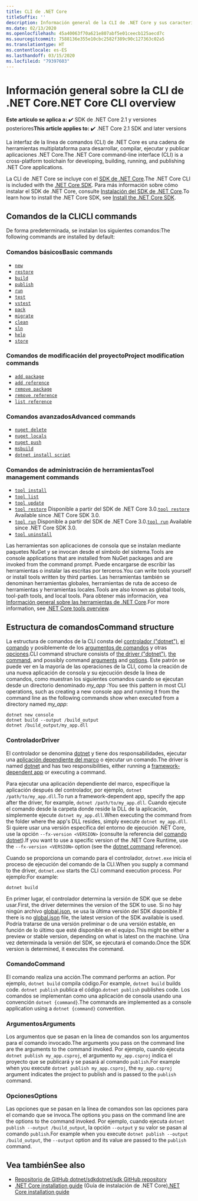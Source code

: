 ```yaml
---
title: CLI de .NET Core
titleSuffix: ''
description: Información general de la CLI de .NET Core y sus características.
ms.date: 02/13/2020
ms.openlocfilehash: 45a40063f70a621e807abf5e01ceecb125aecd7c
ms.sourcegitcommit: 7588136e355e10cbc2582f389c90c127363c02a5
ms.translationtype: HT
ms.contentlocale: es-ES
ms.lasthandoff: 03/15/2020
ms.locfileid: "79397603"
---
```

# <a name="net-core-cli-overview"></a><span data-ttu-id="463ce-103">Información general sobre la CLI de .NET Core</span><span class="sxs-lookup"><span data-stu-id="463ce-103">.NET Core CLI overview</span></span>

<span data-ttu-id="463ce-104">**Este artículo se aplica a:** ✔️ SDK de .NET Core 2.1 y versiones posteriores</span><span class="sxs-lookup"><span data-stu-id="463ce-104">**This article applies to:** ✔️ .NET Core 2.1 SDK and later versions</span></span>

<span data-ttu-id="463ce-105">La interfaz de la línea de comandos (CLI) de .NET Core es una cadena de herramientas multiplataforma para desarrollar, compilar, ejecutar y publicar aplicaciones .NET Core.</span><span class="sxs-lookup"><span data-stu-id="463ce-105">The .NET Core command-line interface (CLI) is a cross-platform toolchain for developing, building, running, and publishing .NET Core applications.</span></span>

<span data-ttu-id="463ce-106">La CLI de .NET Core se incluye con el [SDK de .NET Core](../sdk.md).</span><span class="sxs-lookup"><span data-stu-id="463ce-106">The .NET Core CLI is included with the [.NET Core SDK](../sdk.md).</span></span> <span data-ttu-id="463ce-107">Para más información sobre cómo instalar el SDK de .NET Core, consulte [Instalación del SDK de .NET Core](../install/sdk.md).</span><span class="sxs-lookup"><span data-stu-id="463ce-107">To learn how to install the .NET Core SDK, see [Install the .NET Core SDK](../install/sdk.md).</span></span>

## <a name="cli-commands"></a><span data-ttu-id="463ce-108">Comandos de la CLI</span><span class="sxs-lookup"><span data-stu-id="463ce-108">CLI commands</span></span>

<span data-ttu-id="463ce-109">De forma predeterminada, se instalan los siguientes comandos:</span><span class="sxs-lookup"><span data-stu-id="463ce-109">The following commands are installed by default:</span></span>

### <a name="basic-commands"></a><span data-ttu-id="463ce-110">Comandos básicos</span><span class="sxs-lookup"><span data-stu-id="463ce-110">Basic commands</span></span>

- [`new`](dotnet-new.md)
- [`restore`](dotnet-restore.md)
- [`build`](dotnet-build.md)
- [`publish`](dotnet-publish.md)
- [`run`](dotnet-run.md)
- [`test`](dotnet-test.md)
- [`vstest`](dotnet-vstest.md)
- [`pack`](dotnet-pack.md)
- [`migrate`](dotnet-migrate.md)
- [`clean`](dotnet-clean.md)
- [`sln`](dotnet-sln.md)
- [`help`](dotnet-help.md)
- [`store`](dotnet-store.md)

### <a name="project-modification-commands"></a><span data-ttu-id="463ce-111">Comandos de modificación del proyecto</span><span class="sxs-lookup"><span data-stu-id="463ce-111">Project modification commands</span></span>

- [`add package`](dotnet-add-package.md)
- [`add reference`](dotnet-add-reference.md)
- [`remove package`](dotnet-remove-package.md)
- [`remove reference`](dotnet-remove-reference.md)
- [`list reference`](dotnet-list-reference.md)

### <a name="advanced-commands"></a><span data-ttu-id="463ce-112">Comandos avanzados</span><span class="sxs-lookup"><span data-stu-id="463ce-112">Advanced commands</span></span>

- [`nuget delete`](dotnet-nuget-delete.md)
- [`nuget locals`](dotnet-nuget-locals.md)
- [`nuget push`](dotnet-nuget-push.md)
- [`msbuild`](dotnet-msbuild.md)
- [`dotnet install script`](dotnet-install-script.md)

### <a name="tool-management-commands"></a><span data-ttu-id="463ce-113">Comandos de administración de herramientas</span><span class="sxs-lookup"><span data-stu-id="463ce-113">Tool management commands</span></span>

- [`tool install`](dotnet-tool-install.md)
- [`tool list`](dotnet-tool-list.md)
- [`tool update`](dotnet-tool-update.md)
- <span data-ttu-id="463ce-114">[`tool restore`](global-tools.md#install-a-local-tool) Disponible a partir del SDK de .NET Core 3.0.</span><span class="sxs-lookup"><span data-stu-id="463ce-114">[`tool restore`](global-tools.md#install-a-local-tool) Available since .NET Core SDK 3.0.</span></span>
- <span data-ttu-id="463ce-115">[`tool run`](global-tools.md#invoke-a-local-tool) Disponible a partir del SDK de .NET Core 3.0.</span><span class="sxs-lookup"><span data-stu-id="463ce-115">[`tool run`](global-tools.md#invoke-a-local-tool) Available since .NET Core SDK 3.0.</span></span>
- [`tool uninstall`](dotnet-tool-uninstall.md)

<span data-ttu-id="463ce-116">Las herramientas son aplicaciones de consola que se instalan mediante paquetes NuGet y se invocan desde el símbolo del sistema.</span><span class="sxs-lookup"><span data-stu-id="463ce-116">Tools are console applications that are installed from NuGet packages and are invoked from the command prompt.</span></span> <span data-ttu-id="463ce-117">Puede encargarse de escribir las herramientas o instalar las escritas por terceros.</span><span class="sxs-lookup"><span data-stu-id="463ce-117">You can write tools yourself or install tools written by third parties.</span></span> <span data-ttu-id="463ce-118">Las herramientas también se denominan herramientas globales, herramientas de ruta de acceso de herramientas y herramientas locales.</span><span class="sxs-lookup"><span data-stu-id="463ce-118">Tools are also known as global tools, tool-path tools, and local tools.</span></span> <span data-ttu-id="463ce-119">Para obtener más información, vea [Información general sobre las herramientas de .NET Core](global-tools.md).</span><span class="sxs-lookup"><span data-stu-id="463ce-119">For more information, see [.NET Core tools overview](global-tools.md).</span></span>

## <a name="command-structure"></a><span data-ttu-id="463ce-120">Estructura de comandos</span><span class="sxs-lookup"><span data-stu-id="463ce-120">Command structure</span></span>

<span data-ttu-id="463ce-121">La estructura de comandos de la CLI consta del [controlador ("dotnet")](#driver), [el comando](#command) y posiblemente de los [argumentos de comandos](#arguments) y otras [opciones](#options).</span><span class="sxs-lookup"><span data-stu-id="463ce-121">CLI command structure consists of [the driver ("dotnet")](#driver), [the command](#command), and possibly command [arguments](#arguments) and [options](#options).</span></span> <span data-ttu-id="463ce-122">Este patrón se puede ver en la mayoría de las operaciones de la CLI, como la creación de una nueva aplicación de consola y su ejecución desde la línea de comandos, como muestran los siguientes comandos cuando se ejecutan desde un directorio denominado *my_app* :</span><span class="sxs-lookup"><span data-stu-id="463ce-122">You see this pattern in most CLI operations, such as creating a new console app and running it from the command line as the following commands show when executed from a directory named *my_app*:</span></span>

```dotnetcli
dotnet new console
dotnet build --output /build_output
dotnet /build_output/my_app.dll
```

### <a name="driver"></a><span data-ttu-id="463ce-123">Controlador</span><span class="sxs-lookup"><span data-stu-id="463ce-123">Driver</span></span>

<span data-ttu-id="463ce-124">El controlador se denomina [dotnet](dotnet.md) y tiene dos responsabilidades, ejecutar una [aplicación dependiente del marco](../deploying/index.md) o ejecutar un comando.</span><span class="sxs-lookup"><span data-stu-id="463ce-124">The driver is named [dotnet](dotnet.md) and has two responsibilities, either running a [framework-dependent app](../deploying/index.md) or executing a command.</span></span>

<span data-ttu-id="463ce-125">Para ejecutar una aplicación dependiente del marco, especifique la aplicación después del controlador, por ejemplo, `dotnet /path/to/my_app.dll`.</span><span class="sxs-lookup"><span data-stu-id="463ce-125">To run a framework-dependent app, specify the app after the driver, for example, `dotnet /path/to/my_app.dll`.</span></span> <span data-ttu-id="463ce-126">Cuando ejecute el comando desde la carpeta donde reside la DLL de la aplicación, simplemente ejecute `dotnet my_app.dll`.</span><span class="sxs-lookup"><span data-stu-id="463ce-126">When executing the command from the folder where the app's DLL resides, simply execute `dotnet my_app.dll`.</span></span> <span data-ttu-id="463ce-127">Si quiere usar una versión específica del entorno de ejecución .NET Core, use la opción `--fx-version <VERSION>` (consulte la referencia del [comando dotnet](dotnet.md)).</span><span class="sxs-lookup"><span data-stu-id="463ce-127">If you want to use a specific version of the .NET Core Runtime, use the `--fx-version <VERSION>` option (see the [dotnet command](dotnet.md) reference).</span></span>

<span data-ttu-id="463ce-128">Cuando se proporciona un comando para el controlador, `dotnet.exe` inicia el proceso de ejecución del comando de la CLI.</span><span class="sxs-lookup"><span data-stu-id="463ce-128">When you supply a command to the driver, `dotnet.exe` starts the CLI command execution process.</span></span> <span data-ttu-id="463ce-129">Por ejemplo:</span><span class="sxs-lookup"><span data-stu-id="463ce-129">For example:</span></span>

```dotnetcli
dotnet build
```

<span data-ttu-id="463ce-130">En primer lugar, el controlador determina la versión de SDK que se debe usar.</span><span class="sxs-lookup"><span data-stu-id="463ce-130">First, the driver determines the version of the SDK to use.</span></span> <span data-ttu-id="463ce-131">Si no hay ningún archivo [global.json](global-json.md), se usa la última versión del SDK disponible.</span><span class="sxs-lookup"><span data-stu-id="463ce-131">If there is no [global.json](global-json.md) file, the latest version of the SDK available is used.</span></span> <span data-ttu-id="463ce-132">Podría tratarse de una versión preliminar o de una versión estable, en función de lo último que esté disponible en el equipo.</span><span class="sxs-lookup"><span data-stu-id="463ce-132">This might be either a preview or stable version, depending on what is latest on the machine.</span></span>  <span data-ttu-id="463ce-133">Una vez determinada la versión del SDK, se ejecutará el comando.</span><span class="sxs-lookup"><span data-stu-id="463ce-133">Once the SDK version is determined, it executes the command.</span></span>

### <a name="command"></a><span data-ttu-id="463ce-134">Comando</span><span class="sxs-lookup"><span data-stu-id="463ce-134">Command</span></span>

<span data-ttu-id="463ce-135">El comando realiza una acción.</span><span class="sxs-lookup"><span data-stu-id="463ce-135">The command performs an action.</span></span> <span data-ttu-id="463ce-136">Por ejemplo, `dotnet build` compila código.</span><span class="sxs-lookup"><span data-stu-id="463ce-136">For example, `dotnet build` builds code.</span></span> <span data-ttu-id="463ce-137">`dotnet publish` publica el código.</span><span class="sxs-lookup"><span data-stu-id="463ce-137">`dotnet publish` publishes code.</span></span> <span data-ttu-id="463ce-138">Los comandos se implementan como una aplicación de consola usando una convención `dotnet {command}`.</span><span class="sxs-lookup"><span data-stu-id="463ce-138">The commands are implemented as a console application using a `dotnet {command}` convention.</span></span>

### <a name="arguments"></a><span data-ttu-id="463ce-139">Argumentos</span><span class="sxs-lookup"><span data-stu-id="463ce-139">Arguments</span></span>

<span data-ttu-id="463ce-140">Los argumentos que se pasan en la línea de comandos son los argumentos para el comando invocado.</span><span class="sxs-lookup"><span data-stu-id="463ce-140">The arguments you pass on the command line are the arguments to the command invoked.</span></span> <span data-ttu-id="463ce-141">Por ejemplo, cuando ejecuta `dotnet publish my_app.csproj`, el argumento `my_app.csproj` indica el proyecto que se publicará y se pasará al comando `publish`.</span><span class="sxs-lookup"><span data-stu-id="463ce-141">For example when you execute `dotnet publish my_app.csproj`, the `my_app.csproj` argument indicates the project to publish and is passed to the `publish` command.</span></span>

### <a name="options"></a><span data-ttu-id="463ce-142">Opciones</span><span class="sxs-lookup"><span data-stu-id="463ce-142">Options</span></span>

<span data-ttu-id="463ce-143">Las opciones que se pasan en la línea de comandos son las opciones para el comando que se invoca.</span><span class="sxs-lookup"><span data-stu-id="463ce-143">The options you pass on the command line are the options to the command invoked.</span></span> <span data-ttu-id="463ce-144">Por ejemplo, cuando ejecuta `dotnet publish --output /build_output`, la opción `--output` y su valor se pasan al comando `publish`.</span><span class="sxs-lookup"><span data-stu-id="463ce-144">For example when you execute `dotnet publish --output /build_output`, the `--output` option and its value are passed to the `publish` command.</span></span>

## <a name="see-also"></a><span data-ttu-id="463ce-145">Vea también</span><span class="sxs-lookup"><span data-stu-id="463ce-145">See also</span></span>

- [<span data-ttu-id="463ce-146">Repositorio de GitHub dotnet/sdk</span><span class="sxs-lookup"><span data-stu-id="463ce-146">dotnet/sdk GitHub repository</span></span>](https://github.com/dotnet/sdk/)
- <span data-ttu-id="463ce-147">[.NET Core installation guide](../install/sdk.md) (Guía de instalación de .NET Core)</span><span class="sxs-lookup"><span data-stu-id="463ce-147">[.NET Core installation guide](../install/sdk.md)</span></span>
